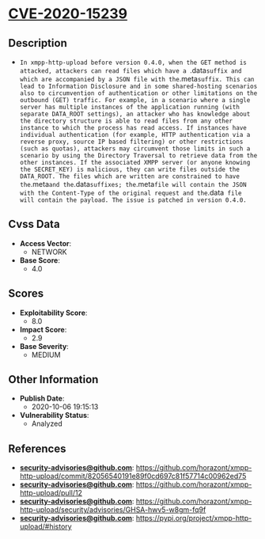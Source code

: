 
# [CVE-2020-15239](https://github.com/horazont/xmpp-http-upload/commit/82056540191e89f0cd697c81f57714c00962ed75)

## Description

- `In xmpp-http-upload before version 0.4.0, when the GET method is attacked, attackers can read files which have a `.data` suffix and which are accompanied by a JSON file with the `.meta` suffix. This can lead to Information Disclosure and in some shared-hosting scenarios also to circumvention of authentication or other limitations on the outbound (GET) traffic. For example, in a scenario where a single server has multiple instances of the application running (with separate DATA_ROOT settings), an attacker who has knowledge about the directory structure is able to read files from any other instance to which the process has read access. If instances have individual authentication (for example, HTTP authentication via a reverse proxy, source IP based filtering) or other restrictions (such as quotas), attackers may circumvent those limits in such a scenario by using the Directory Traversal to retrieve data from the other instances. If the associated XMPP server (or anyone knowing the SECRET_KEY) is malicious, they can write files outside the DATA_ROOT. The files which are written are constrained to have the `.meta` and the `.data` suffixes; the `.meta` file will contain the JSON with the Content-Type of the original request and the `.data` file will contain the payload. The issue is patched in version 0.4.0.`

## Cvss Data

- **Access Vector**:
  - NETWORK
- **Base Score**:
  - 4.0

## Scores

- **Exploitability Score**:
  - 8.0
- **Impact Score**:
  - 2.9
- **Base Severity**:
  - MEDIUM

## Other Information

- **Publish Date**:
  - 2020-10-06 19:15:13
- **Vulnerability Status**:
  - Analyzed

## References

- **security-advisories@github.com**: https://github.com/horazont/xmpp-http-upload/commit/82056540191e89f0cd697c81f57714c00962ed75
- **security-advisories@github.com**: https://github.com/horazont/xmpp-http-upload/pull/12
- **security-advisories@github.com**: https://github.com/horazont/xmpp-http-upload/security/advisories/GHSA-hwv5-w8gm-fq9f
- **security-advisories@github.com**: https://pypi.org/project/xmpp-http-upload/#history
